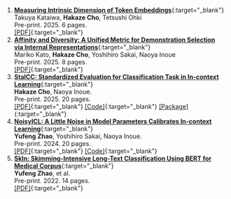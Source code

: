 1. [**Measuring Intrinsic Dimension of Token Embeddings**](https://arxiv.org/abs/2503.02142){:target="_blank"}  
   Takuya Kataiwa, **Hakaze Cho**, Tetsushi Ohki  
   Pre-print. 2025. 6 pages.  
   [\[PDF\]](https://arxiv.org/pdf/2503.02142){:target="_blank"}
2. [**Affinity and Diversity: A Unified Metric for Demonstration Selection via Internal Representations**](https://arxiv.org/abs/2502.14380){:target="_blank"}  
   Mariko Kato, **Hakaze Cho**, Yoshihiro Sakai, Naoya Inoue  
   Pre-print. 2025. 8 pages.  
   [\[PDF\]](https://arxiv.org/pdf/2502.14380){:target="_blank"}
3. [**StaICC: Standardized Evaluation for Classification Task in In-context Learning**](https://arxiv.org/abs/2501.15708){:target="_blank"}  
   **Hakaze Cho**, Naoya Inoue.  
   Pre-print. 2025. 20 pages.  
   [\[PDF\]](https://arxiv.org/pdf/2501.15708){:target="_blank"} 
   [\[Code\]](https://github.com/hc495/StaICC){:target="_blank"} 
   [\[Package\]](https://pypi.org/project/StaICC/){:target="_blank"}
4. [**NoisyICL: A Little Noise in Model Parameters Calibrates In-context Learning**](https://arxiv.org/abs/2402.05515){:target="_blank"}  
   **Yufeng Zhao**, Yoshihiro Sakai, Naoya Inoue.  
   Pre-print. 2024. 20 pages.  
    [\[PDF\]](https://arxiv.org/pdf/2402.05515){:target="_blank"} 
    [\[Code\]](https://github.com/hc495/NoisyICL){:target="_blank"}
5. [**SkIn: Skimming-Intensive Long-Text Classification Using BERT for Medical Corpus**](https://arxiv.org/abs/2209.05741){:target="_blank"}  
   **Yufeng Zhao**, et al.  
   Pre-print. 2022. 14 pages.  
   [\[PDF\]](https://arxiv.org/pdf/2209.05741){:target="_blank"} 